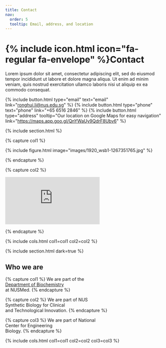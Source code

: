 ```yaml
---
title: Contact
nav:
  order: 5
  tooltip: Email, address, and location
---
```


# {% include icon.html icon="fa-regular fa-envelope" %}Contact

Lorem ipsum dolor sit amet, consectetur adipiscing elit, sed do eiusmod tempor
incididunt ut labore et dolore magna aliqua. Ut enim ad minim veniam, quis
nostrud exercitation ullamco laboris nisi ut aliquip ex ea commodo consequat.

{%
  include button.html
  type="email"
  text="email"
  link="ronghui.li@nus.edu.sg"
%}
{%
  include button.html
  type="phone"
  text="phone"
  link="+65 6516 2846"
%}
{%
  include button.html
  type="address"
  tooltip="Our location on Google Maps for easy navigation"
  link="https://maps.app.goo.gl/QnYWaUy9QdrF8Ubv6"
%}

{% include section.html %}

{% capture col1 %}

{%
  include figure.html
  image="images/1920_wsb1-1267351765.jpg"
%}

{% endcapture %}

{% capture col2 %}

<div class="map-container">

<iframe src="https://www.google.com/maps/embed?pb=!1m18!1m12!1m3!1d3988.7978734415537!2d103.78020803488968!3d1.2958822242022032!2m3!1f0!2f0!3f0!3m2!1i1024!2i768!4f13.1!3m3!1m2!1s0x31da1bc911595d3d%3A0xd684eb7b6242d35c!2sNUS%20S9%20Wet%20Science%20Building!5e0!3m2!1sen!2ssg!4v1760685171475!5m2!1sen!2ssg" style="border:0;" allowfullscreen="" loading="lazy" referrerpolicy="no-referrer-when-downgrade"></iframe>

</div>

{% endcapture %}

{% include cols.html col1=col1 col2=col2 %}

{% include section.html dark=true %}

## Who we are 

{% capture col1 %}
We are part of the  
[Department of Biochemistry](https://medicine.nus.edu.sg/bch/faculty/li-ronghui/)  
at NUSMed.
{% endcapture %}

{% capture col2 %}
We are part of NUS  
Synthetic Biology for Clinical  
and Technological Innovation.
{% endcapture %}

{% capture col3 %}
We are part of National  
Center for Engineering  
Biology.
{% endcapture %}

{% include cols.html col1=col1 col2=col2 col3=col3 %}
